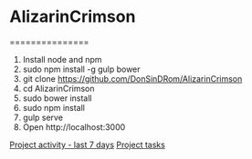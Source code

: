 # AlizarinCrimson
===============
1. Install node and npm
2. sudo npm install -g gulp bower
3. git clone https://github.com/DonSinDRom/AlizarinCrimson
4. cd AlizarinCrimson
5. sudo bower install
6. sudo npm install
7. gulp serve
8. Open http://localhost:3000

[Project activity - last 7 days](https://wakatime.com/@DonSinDRom/projects/xkxgdcdsrn)
[Project  tasks](https://trello.com/b/buC0wysE/alizarincrimson)
